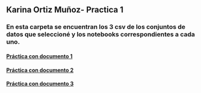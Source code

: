 ## Karina Ortiz Muñoz- Practica 1


### En esta carpeta se encuentran los 3 csv de los conjuntos de datos que seleccioné y los notebooks correspondientes a cada uno.


####    [Práctica con documento 1](https://github.com/lizeth9797/data_mining_unam/blob/master/Practica1/Practica1.md)

####    [Práctica con documento 2](https://github.com/lizeth9797/data_mining_unam/blob/master/Practica1/Practica1_2.md)

####    [Práctica con documento 3](https://github.com/lizeth9797/data_mining_unam/blob/master/Practica1/Practica1_3.md)


